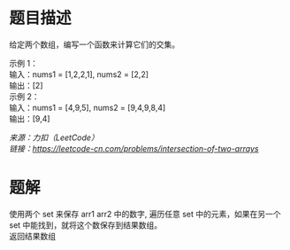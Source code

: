 # 题目描述
给定两个数组，编写一个函数来计算它们的交集。  

示例 1：  
输入：nums1 = [1,2,2,1], nums2 = [2,2]  
输出：[2]  
示例 2：  
输入：nums1 = [4,9,5], nums2 = [9,4,9,8,4]  
输出：[9,4]  

*来源：力扣（LeetCode）*  
*链接：https://leetcode-cn.com/problems/intersection-of-two-arrays*  


# 题解
使用两个 set 来保存 arr1 arr2 中的数字, 遍历任意 set 中的元素，如果在另一个 set 中能找到，就将这个数保存到结果数组。  
返回结果数组
